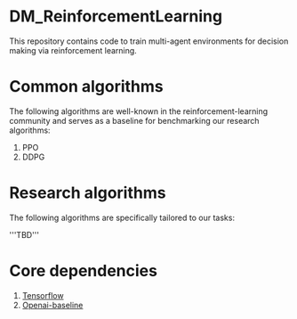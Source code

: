 # DM_ReinforcementLearning
This repository contains code to train multi-agent environments for decision making via reinforcement learning. 

# Common algorithms
The following algorithms are well-known in the reinforcement-learning community and serves as a baseline for benchmarking our research algorithms:

1. PPO
2. DDPG

# Research algorithms
The following algorithms are specifically tailored to our tasks:

'''TBD'''

# Core dependencies
1. [Tensorflow](https://www.tensorflow.org/)
2. [Openai-baseline](https://github.com/openai/baselines)
